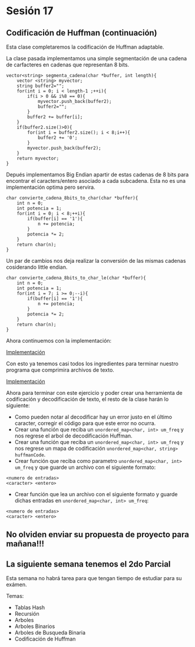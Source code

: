 # Sesión 17

## Codificación de Huffman (continuación)

Esta clase completaremos la codificación de Huffman adaptable.

La clase pasada implementamos una simple segmentación de una cadena de carfacteres en cadenas que representan 8 bits.

```
vector<string> segmenta_cadena(char *buffer, int length){
    vector <string> myvector;
    string buffer2="";
    for(int i = 0; i < length-1 ;++i){
        if(i > 0 && i%8 == 0){
            myvector.push_back(buffer2);
            buffer2="";
        }
        buffer2 += buffer[i];
    }
    if(buffer2.size()>0){
        for(int i = buffer2.size(); i < 8;i++){
            buffer2 += '0';
        }
        myvector.push_back(buffer2);
    }
    return myvector;
}
```
Depués implementamos  Big Endian apartir de estas cadenas de 8 bits para encontrar el caracters/entero asociado a cada subcadena. Esta no es una implementación optima pero servira.
```
char convierte_cadena_8bits_to_char(char *buffer){
    int n = 0;
    int potencia = 1;
    for(int i = 0; i < 8;++i){
        if(buffer[i] == '1'){
            n += potencia;
        }
        potencia *= 2;
    }
    return char(n);
}
```
Un par de cambios nos deja realizar la conversión de las mismas cadenas cosiderando little endian.
```
char convierte_cadena_8bits_to_char_le(char *buffer){
    int n = 0;
    int potencia = 1;
    for(int i = 7; i >= 0;--i){
        if(buffer[i] == '1'){
            n += potencia;
        }
        potencia *= 2;
    }
    return char(n);
}
```

Ahora continuemos con la implementación:

[Implementación](codigos/clase_17_practica_00.cpp)

Con esto ya tenemos casi todos los ingredientes para terminar nuestro programa que comprimira archivos de texto.

[Implementación](codigos/clase_17_practica_01.cpp)

Ahora para terminar con este ejercicio y poder crear una herramienta de codificación y decodificación de texto, el resto de la clase harán lo siguiente:

- Como pueden notar al decodificar hay un error justo en el último caracter, corregir el código para que este error no ocurra.
- Crear una función que reciba un `unordered_map<char, int> um_freq` y nos regrese el arbol de decodificación Huffman.
- Crear una función que reciba un `unordered_map<char, int> um_freq` y nos regrese un mapa de codificación `unordered_map<char, string> huffmanCode`.
- Crear función que reciba como parametro `unordered_map<char, int> um_freq` y que guarde un archivo con el siguiente formato:
```
<numero de entradas>
<caracter> <entero>
```
- Crear función que lea un archivo con el siguiente formato y guarde dichas entradas en `unordered_map<char, int> um_freq`:
```
<numero de entradas>
<caracter> <entero>
```


## No olviden enviar su propuesta de proyecto para mañana!!!

## La siguiente semana tenemos el 2do Parcial

Esta semana no habrá tarea para que tengan tiempo de estudiar para su exámen.

Temas:
- Tablas Hash
- Recursión
- Arboles
- Arboles Binarios
- Arboles de Busqueda Binaria
- Codificación de Huffman